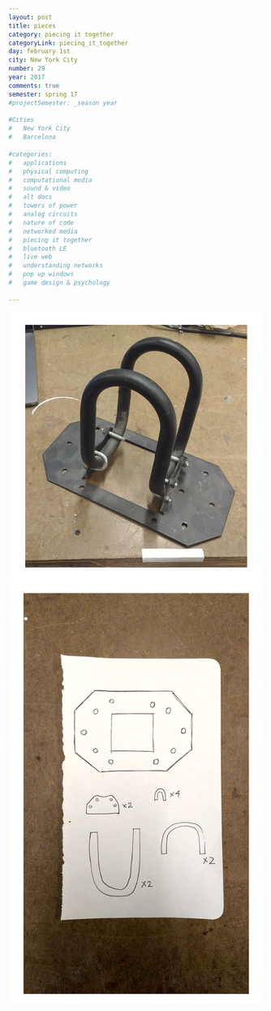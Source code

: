 ```yaml
---
layout: post
title: pieces
category: piecing it together
categoryLink: piecing_it_together
day: february 1st
city: New York City
number: 29
year: 2017
comments: true
semester: spring 17
#projectSemester: _season year

#Cities
#	New York City
#	Barcelona

#categories:
#	applications
#	physical computing 
#	computational media 
#	sound & video 
#	alt docs
#	towers of power 
#	analog circuits 
#	nature of code
#	networked media
#	piecing it together
#	bluetooth LE
#	live web
#	understanding networks
#	pop up windows
#	game design & psychology

---
```

<div class="proj_img1024">
<img src="/img/thumnailsBlog/29_2.png">
<img src="/img/thumnailsBlog/29_3.png">
</div>